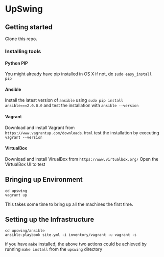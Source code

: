 

# UpSwing

## Getting started

Clone this repo.

### Installing tools

#### Python PIP

You might already have pip installed in OS X if not, do `sudo easy_install pip`

#### Ansible

Install the latest version of `ansible` using `sudo pip install ansible===2.0.0.0`
and test the installation with `ansible --version`

#### Vagrant
Download and install Vagrant from `https://www.vagrantup.com/downloads.html`
test the installation by executing `vagrant --version`
#### VirtualBox

Download and install VirualBox from `https://www.virtualbox.org/`
Open the VirtualBox UI to test


## Bringing up Environment

```
cd upswing
vagrant up
```

This takes some time to bring up all the machines the first time.

## Setting up the Infrastructure

```
cd upswing/ansible
ansible-playbook site.yml -i inventory/vagrant -u vagrant -s
```

if you have `make` installed, the above two actions could be achieved by running
`make install` from the `upswing` directory
